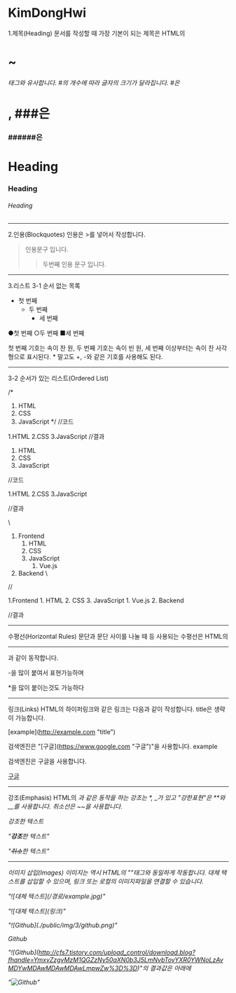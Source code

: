 # KimDongHwi












































































1.제목(Heading)
문서를 작성할 때 가장 기본이 되는 제목은 HTML의 <h1>~<h6> 태그와 유사합니다. #의 개수에 따라 글자의 크기가 달라집니다. 
#은 <h1>, ###은 <h3> ######은 <h6> 

# Heading
### Heading
###### Heading


---------------------------------------


2.인용(Blockquotes)
인용은 >를 넣어서 작성합니다.


> 인용문구 입니다.
>> 두번째 인용 문구 입니다.

---------------------------------------

3.리스트
3-1 순서 없는 목록
* 첫 번째
    * 두 번째
      * 세 번째
      
      
●첫 번째
    ○두 번째
      ■세 번째
      
      
첫 번째 기호는 속이 찬 원, 두 번째 기호는 속이 빈 원, 세 번째 이상부터는 속이 찬 사각형으로 표시된다. * 말고도 +, -와 같은 기호를 사용해도 된다.



---------------------------------------


3-2
순서가 있는 리스트(Ordered List)


/*
1. HTML
2. CSS
3. JavaScript
*/
//코드



1.HTML
2.CSS
3.JavaScript
//결과



1. HTML
1. CSS
1. JavaScript



//코드



1.HTML
2.CSS
3.JavaScript



//결과

\
1. Frontend
    1. HTML
    2. CSS
    3. JavaScript
        1. Vue.js
2. Backend
\

//



1.Frontend
    1. HTML
    2. CSS
    3. JavaScript
        1. Vue.js
2. Backend



//결과


---------------------------------------

수평선(Horizontal Rules)
문단과 문단 사이를 나눌 때 등 사용되는 수평선은 HTML의 <hr />과 같이 동작합니다.

-을 많이 붙여서 표현가능하며

*을 많이 붙이는것도 가능하다

---------------------------------------


링크(Links)
HTML의 하이퍼링크와 같은 링크는 다음과 같이 작성합니다. title은 생략이 가능합니다.

\[example](http://example.com "title")

검색엔진은 "[구글]\(https://www.google.com "구글")"을 사용합니다.
example

검색엔진은 구글을 사용합니다.

[구글](https://www.google.com "구글")

---------------------------------------


강조(Emphasis)
HTML의 <em>과 같은 동작을 하는 강조는 *, _가 있고 "강한표현"은 **와 __를 사용합니다. 취소선은 ~~을 사용합니다.

*강조*한 텍스트  


"**강조**한 텍스트"


"~~취소~~한 텍스트"


---------------------------------------



이미지 삽입(Images)
이미지는 역시 HTML의 "<img>"태그와 동일하게 작동합니다. 대체 택스트를 삽입할 수 있으며, 링크 또는 로컬의 이미지파일을 연결할 수 있습니다.

"![대체 텍스트]\(/경로/example.jpg)"



"![대체 텍스트]\(링크)"



"![Github]\(./public/img/3/github.png)"



Github




"![Github]\(http://cfs7.tistory.com/upload_control/download.blog?fhandle=YmxvZzgyMzM1QGZzNy50aXN0b3J5LmNvbTovYXR0YWNoLzAvMDYwMDAwMDAwMDAwLmpwZw%3D%3D)"의 결과값은 아래에 






"![Github](http://cfs7.tistory.com/upload_control/download.blog?fhandle=YmxvZzgyMzM1QGZzNy50aXN0b3J5LmNvbTovYXR0YWNoLzAvMDYwMDAwMDAwMDAwLmpwZw%3D%3D)"


